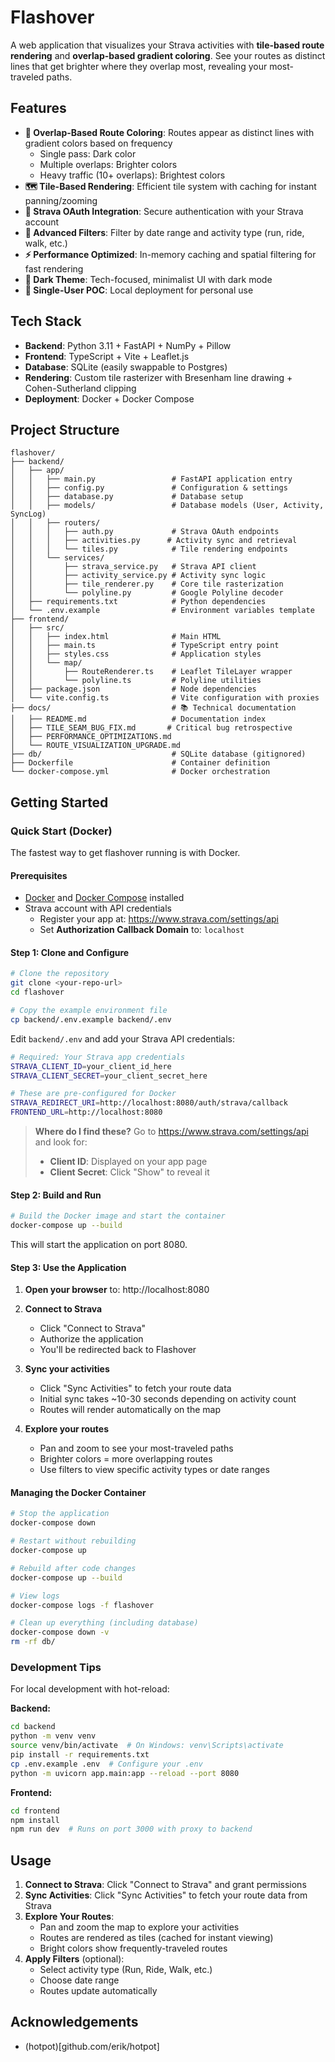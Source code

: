 # Flashover

A web application that visualizes your Strava activities with **tile-based route rendering** and **overlap-based gradient coloring**. See your routes as distinct lines that get brighter where they overlap most, revealing your most-traveled paths.

## Features

- **🎨 Overlap-Based Route Coloring**: Routes appear as distinct lines with gradient colors based on frequency
  - Single pass: Dark color
  - Multiple overlaps: Brighter colors
  - Heavy traffic (10+ overlaps): Brightest colors
- **🗺️ Tile-Based Rendering**: Efficient tile system with caching for instant panning/zooming
- **🔐 Strava OAuth Integration**: Secure authentication with your Strava account
- **🎯 Advanced Filters**: Filter by date range and activity type (run, ride, walk, etc.)
- **⚡ Performance Optimized**: In-memory caching and spatial filtering for fast rendering
- **🌙 Dark Theme**: Tech-focused, minimalist UI with dark mode
- **📍 Single-User POC**: Local deployment for personal use

## Tech Stack

- **Backend**: Python 3.11 + FastAPI + NumPy + Pillow
- **Frontend**: TypeScript + Vite + Leaflet.js
- **Database**: SQLite (easily swappable to Postgres)
- **Rendering**: Custom tile rasterizer with Bresenham line drawing + Cohen-Sutherland clipping
- **Deployment**: Docker + Docker Compose

## Project Structure

```
flashover/
├── backend/
│   ├── app/
│   │   ├── main.py                 # FastAPI application entry
│   │   ├── config.py               # Configuration & settings
│   │   ├── database.py             # Database setup
│   │   ├── models/                 # Database models (User, Activity, SyncLog)
│   │   ├── routers/
│   │   │   ├── auth.py             # Strava OAuth endpoints
│   │   │   ├── activities.py      # Activity sync and retrieval
│   │   │   └── tiles.py            # Tile rendering endpoints
│   │   └── services/
│   │       ├── strava_service.py   # Strava API client
│   │       ├── activity_service.py # Activity sync logic
│   │       ├── tile_renderer.py    # Core tile rasterization
│   │       └── polyline.py         # Google Polyline decoder
│   ├── requirements.txt            # Python dependencies
│   └── .env.example                # Environment variables template
├── frontend/
│   ├── src/
│   │   ├── index.html              # Main HTML
│   │   ├── main.ts                 # TypeScript entry point
│   │   ├── styles.css              # Application styles
│   │   └── map/
│   │       ├── RouteRenderer.ts    # Leaflet TileLayer wrapper
│   │       └── polyline.ts         # Polyline utilities
│   ├── package.json                # Node dependencies
│   └── vite.config.ts              # Vite configuration with proxies
├── docs/                           # 📚 Technical documentation
│   ├── README.md                   # Documentation index
│   ├── TILE_SEAM_BUG_FIX.md       # Critical bug retrospective
│   ├── PERFORMANCE_OPTIMIZATIONS.md
│   └── ROUTE_VISUALIZATION_UPGRADE.md
├── db/                             # SQLite database (gitignored)
├── Dockerfile                      # Container definition
└── docker-compose.yml              # Docker orchestration
```

## Getting Started

### Quick Start (Docker)

The fastest way to get flashover running is with Docker.

#### Prerequisites

- [Docker](https://docs.docker.com/get-docker/) and [Docker Compose](https://docs.docker.com/compose/install/) installed
- Strava account with API credentials
  - Register your app at: https://www.strava.com/settings/api
  - Set **Authorization Callback Domain** to: `localhost`

#### Step 1: Clone and Configure

```bash
# Clone the repository
git clone <your-repo-url>
cd flashover

# Copy the example environment file
cp backend/.env.example backend/.env
```

Edit `backend/.env` and add your Strava API credentials:

```bash
# Required: Your Strava app credentials
STRAVA_CLIENT_ID=your_client_id_here
STRAVA_CLIENT_SECRET=your_client_secret_here

# These are pre-configured for Docker
STRAVA_REDIRECT_URI=http://localhost:8080/auth/strava/callback
FRONTEND_URL=http://localhost:8080
```

> **Where do I find these?** Go to https://www.strava.com/settings/api and look for:
> - **Client ID**: Displayed on your app page
> - **Client Secret**: Click "Show" to reveal it

#### Step 2: Build and Run

```bash
# Build the Docker image and start the container
docker-compose up --build
```

This will start the application on port 8080.

#### Step 3: Use the Application

1. **Open your browser** to: http://localhost:8080

2. **Connect to Strava**
   - Click "Connect to Strava"
   - Authorize the application
   - You'll be redirected back to Flashover

3. **Sync your activities**
   - Click "Sync Activities" to fetch your route data
   - Initial sync takes ~10-30 seconds depending on activity count
   - Routes will render automatically on the map

4. **Explore your routes**
   - Pan and zoom to see your most-traveled paths
   - Brighter colors = more overlapping routes
   - Use filters to view specific activity types or date ranges

#### Managing the Docker Container

```bash
# Stop the application
docker-compose down

# Restart without rebuilding
docker-compose up

# Rebuild after code changes
docker-compose up --build

# View logs
docker-compose logs -f flashover

# Clean up everything (including database)
docker-compose down -v
rm -rf db/
```

### Development Tips

For local development with hot-reload:

**Backend:**
```bash
cd backend
python -m venv venv
source venv/bin/activate  # On Windows: venv\Scripts\activate
pip install -r requirements.txt
cp .env.example .env  # Configure your .env
python -m uvicorn app.main:app --reload --port 8080
```

**Frontend:**
```bash
cd frontend
npm install
npm run dev  # Runs on port 3000 with proxy to backend
```

## Usage

1. **Connect to Strava**: Click "Connect to Strava" and grant permissions
2. **Sync Activities**: Click "Sync Activities" to fetch your route data from Strava
3. **Explore Your Routes**:
   - Pan and zoom the map to explore your activities
   - Routes are rendered as tiles (cached for instant viewing)
   - Bright colors show frequently-traveled routes
4. **Apply Filters** (optional):
   - Select activity type (Run, Ride, Walk, etc.)
   - Choose date range
   - Routes update automatically

## Acknowledgements
 - (hotpot)[github.com/erik/hotpot]
